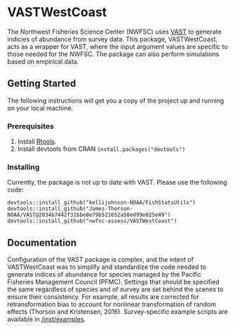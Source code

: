 # VASTWestCoast

The Northwest Fisheries Science Center (NWFSC) uses 
[VAST](https://github.com/James-Thorson/VAST) to generate 
indicies of abundance from survey data. This package, VASTWestCoast,
acts as a wrapper for VAST, where the input argument values are specific to those
needed for the NWFSC. The package can also perform simulations based
on empirical data. 

## Getting Started
The following instructions will get you a copy of the project up and 
running on your local machine.

### Prerequisites 
1. Install [Rtools](https://cran.r-project.org/bin/).
2. Install devtools from CRAN `install.packages("devtools")`

### Installing
Currently, the package is not up to date with VAST. Please use the following code:
```library(devtools)
devtools::install_github("kellijohnson-NOAA/FishStatsUtils")
devtools::install_github("James-Thorson-NOAA/VAST@2034b7442f31bbe0e79b521652a58ed99e025e49")
devtools::install_github("nwfsc-assess/VASTWestCoast")
```

## Documentation
Configuration of the VAST package is complex, and the intent of VASTWestCoast was to simplify and standardize the code needed to generate indices of abundance for species managed by the Pacific Fisheries Management Council (PFMC). Settings that should be specified the same regardless of species and of survey are set behind the scenes to ensure their consistency. For example, all results are corrected for retransformation bias to account for nonlinear transformation of random effects (Thorson and Kristensen, 2016). Survey-specific example scripts are available in [/inst/examples](https://github.com/nwfsc-assess/VASTWestCoast/tree/master/inst/examples). 

